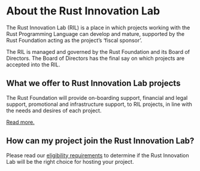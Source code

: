 # About the Rust Innovation Lab

The Rust Innovation Lab (RIL) is a place in which projects working with the Rust Programming Language can develop and mature, supported by the Rust Foundation acting as the project’s ‘fiscal sponsor’. 

The RIL is managed and governed by the Rust Foundation and its Board of Directors. The Board of Directors has the final say on which projects are accepted into the RIL.

## What we offer to Rust Innovation Lab projects

The Rust Foundation will provide on-boarding support, financial and legal support, promotional and infrastructure support, to RIL projects, in line with the needs and desires of each project.

[Read more.](https://rustfoundation.org/rust-innovation-lab/)

## How can my project join the Rust Innovation Lab?

Please read our [eligibility requirements](eligibility-requirements.md) to determine if the Rust Innovation Lab will be the right choice for hosting your project.
